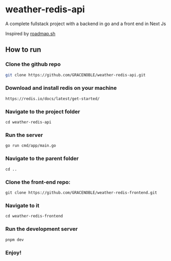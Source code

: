# weather-redis-api

A complete fullstack project with a backend in go and a front end in Next Js

Inspired by [roadmap.sh](https://roadmap.sh/projects/weather-api-wrapper-service)

## How to run

### Clone the github repo

```bash
git clone https://github.com/GRACENOBLE/weather-redis-api.git
```

### Download and install redis on your machine

```
https://redis.io/docs/latest/get-started/
```

### Navigate to the project folder

```
cd weather-redis-api
```

### Run the server

```
go run cmd/app/main.go
```

### Navigate to the parent folder
```
cd ..
```
### Clone the front-end repo:
```
git clone https://github.com/GRACENOBLE/weather-redis-frontend.git
```

### Navigate to it
```
cd weather-redis-frontend
```
### Run the development server

```
pnpm dev
```

### Enjoy!
